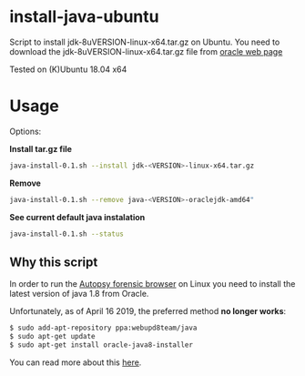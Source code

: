 # install-java-ubuntu

Script to install jdk-8uVERSION-linux-x64.tar.gz on Ubuntu.
You need to download the jdk-8uVERSION-linux-x64.tar.gz file from [oracle web page](https://www.oracle.com/technetwork/java/javase/downloads/jdk8-downloads-2133151.html)

Tested on (K)Ubuntu 18.04 x64


# Usage

Options:

**Install tar.gz file**

```bash
java-install-0.1.sh --install jdk-<VERSION>-linux-x64.tar.gz
```

**Remove** 

```bash
java-install-0.1.sh --remove java-<VERSION>-oraclejdk-amd64"
```

**See current default java instalation**

```bash
java-install-0.1.sh --status
```


## Why this script

In order to run the [Autopsy forensic browser](https://www.sleuthkit.org/autopsy/download.php) on Linux you need to install the latest version of java 1.8 from Oracle.

Unfortunately, as of April 16 2019, the preferred method **no longer works**:
```bash
$ sudo add-apt-repository ppa:webupd8team/java
$ sudo apt-get update
$ sudo apt-get install oracle-java8-installer
```
You can read more about this [here](https://launchpad.net/~webupd8team/+archive/ubuntu/java).

